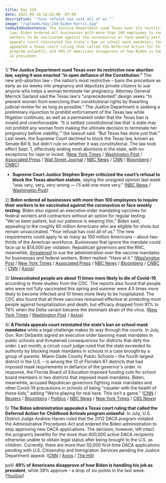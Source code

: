```yaml
---
title: Day 234
date: 2021-09-10 14:42:00 -07:00
description: '"Your refusal has cost all of us."'
image: "/uploads/day-234-biden-harris.jpg"
todayInOneSentence: The Justice Department sued Texas over its restrictive new abortion
  law; Biden ordered all businesses with more than 100 employees to require their
  workers to be vaccinated against the coronavirus or face weekly testing; a Florida
  appeals court reinstated the state’s ban on school mask mandates; the Biden administration
  appealed a Texas court ruling that called the Deferred Action for Childhood Arrivals
  program unlawful; and 49% of Americans disapprove of how Biden is handling his job
  as president.
---
```


1/ **The Justice Department sued Texas over its restrictive new abortion law, saying it was enacted “in open defiance of the Constitution.”** The new anti-abortion law – the nation’s most restrictive – bans the procedure as early as six weeks into pregnancy and deputizes private citizens to sue anyone who helps a woman terminate her pregnancy. Attorney General Merrick Garland said the Texas law's "unprecedented" design seeks "to prevent women from exercising their constitutional rights by thwarting judicial review for as long as possible." The Justice Department is seeking a preliminary injunction to prohibit enforcement of the Texas law while litigation continues, as well as a permanent order that the Texas ban is invalid and unenforceable. “It is settled constitutional law that ‘a state may not prohibit any woman from making the ultimate decision to terminate her pregnancy before viability,’” the lawsuit said. “But Texas has done just that.” Last week, the Supreme Court declined to block the Texas law, known as Senate Bill 8, but didn't rule on whether it was constitutional. The law took effect Sept. 1, effectively ending most abortions in the state, with no exceptions for rape or incest. ([New York Times](https://www.nytimes.com/2021/09/09/us/politics/texas-abortion-law-justice-department-lawsuit.html) / [Washington Post](https://www.washingtonpost.com/politics/courts_law/texas-abortion-justice-lawsuit/2021/09/09/5d3eae0a-117a-11ec-9cb6-bf9351a25799_story.html) / [Associated Press](https://apnews.com/article/texas-abortion-justice-department-lawsuit-851b4ef55da816bda704be491bfc032c) / [Wall Street Journal](https://www.wsj.com/articles/biden-administration-expected-to-file-suit-soon-challenging-texas-abortion-law-11631205764) / [NBC News](https://www.nbcnews.com/politics/justice-department/justice-department-sue-over-texas-restrictive-abortion-law-n1278783) / [CNN](https://www.cnn.com/2021/09/09/politics/biden-administration-texas-abortion-law/index.html) / [Bloomberg](https://www.bloomberg.com/news/articles/2021-09-09/justice-department-plans-to-sue-texas-over-anti-abortion-law?sref=MIBMEEoj) / [CNBC](https://www.cnbc.com/2021/09/09/doj-to-announce-lawsuit-against-texas-over-law-that-bans-nearly-all-abortions.html))

* **Supreme Court Justice Stephen Breyer criticized the court’s refusal to block the Texas abortion statute**, saying the unsigned opinion last week “was very, very, very wrong — I’ll add one more very.” ([NBC News](https://www.nbcnews.com/politics/supreme-court/breyer-calls-supreme-court-s-texas-abortion-ruling-very-very-n1278860) / [Washington Post](https://www.washingtonpost.com/politics/2021/09/10/breyer-texas-abortion/))

2/ **Biden ordered all businesses with more than 100 employees to require their workers to be vaccinated against the coronavirus or face weekly testing**. Biden also signed an executive order mandating vaccines for federal workers and contractors without an option for regular testing. "We've been patient, but our patience is wearing thin," Biden said, appealing to the roughly 80 million Americans who are eligible for shots but remain unvaccinated. "Your refusal has cost all of us." The new requirements could apply to as many as 100 million Americans – about two-thirds of the American workforce. Businesses that ignore the mandate could face up to $14,000 per violation. Republican governors and the RNC, meanwhile, [threatened](https://www.washingtonpost.com/politics/2021/09/10/republican-governors-sue-biden-vaccine-mandate/) to sue the administration over the vaccine mandates for businesses and federal workers. Biden replied: "Have at it." ([Washington Post](https://www.washingtonpost.com/politics/vaccine-mandate-federal-employees/2021/09/09/1c1ce9dc-116b-11ec-882f-2dd15a067dc4_story.html) / [New York Times](https://www.nytimes.com/2021/09/09/us/politics/biden-mandates-vaccines.html) / [Associated Press](https://apnews.com/article/joe-biden-business-health-coronavirus-pandemic-executive-branch-18fb12993f05be13bf760946a6fb89be) / [NBC News](https://www.nbcnews.com/politics/white-house/biden-announce-additional-vaccine-mandates-he-unveils-new-covid-strategy-n1278735) / [Bloomberg](https://www.bloomberg.com/news/articles/2021-09-09/biden-to-sign-order-requiring-vaccines-for-federal-workers?srnd=politics-vp&sref=MIBMEEoj) / [CNBC](https://www.cnbc.com/2021/09/09/biden-to-mandate-covid-vaccine-for-federal-workers-removes-option-to-get-tested-instead.html) / [CNN](https://www.cnn.com/2021/09/09/politics/joe-biden-covid-speech/index.html) / [Axios](https://www.axios.com/covid-pandemic-response-plan-126684c5-2a87-4e50-9859-2d763df9c903.html))

3/ **Unvaccinated people are about 11 times more likely to die of Covid-19**, according to three studies from the CDC. The reports also found that people who were not fully vaccinated this spring and summer were 4.5 times more likely to become infected and 10 times more likely to be hospitalized. The CDC also found that all three vaccines remained effective at protecting most people against hospitalization and death, but efficacy dropped from 91% to 78% when the Delta variant became the dominant strain of the virus. ([New York Times](https://www.nytimes.com/2021/09/10/health/unvaccinated-covid-19-deaths.html) / [Washington Post](https://www.washingtonpost.com/health/2021/09/10/moderna-most-effective-covid-vaccine-studies/) / [Axios](https://www.axios.com/cdc-unvaccinated-people-death-hospitalization-study-2b3bb195-c0a9-437a-9eae-99ebbcc15321.html))

4/ **A Florida appeals court reinstated the state’s ban on school mask mandates** while a legal challenge makes its way through the courts. In July, Gov. Ron DeSantis signed an executive order banning mask mandates in public schools and threatened consequences for districts that defy the order. Last month, a circuit court judge ruled that the state exceeded its authority by blocking mask mandates in schools in a case brought by a group of parents. Miami-Dade County Public Schools – the fourth largest district in the U.S. – is among the 13 of Florida’s 67 districts that had imposed mask requirements in defiance of the governor's order. In response, the Florida Board of Education imposed funding cuts for school board members in two districts that imposed mask mandates. Biden, meanwhile, accused Republican governors fighting mask mandates and other Covid-19 precautions in schools of being "cavalier with the health of these kids," adding "We’re playing for real here. This isn’t a game.” ([CNN](https://www.cnn.com/2021/09/10/us/florida-desantis-schools-mask-mandate/index.html) / [Reuters](https://www.reuters.com/world/us/appeals-court-rules-favor-florida-governor-reinstates-ban-mask-mandates-florida-2021-09-10/) / [Bloomberg](https://www.bloomberg.com/news/articles/2021-09-10/biden-accuses-cavalier-gop-governors-of-endangering-children?srnd=politics-vp&sref=MIBMEEoj) / [Politico](https://www.politico.com/states/florida/story/2021/09/10/appeals-court-reinstates-florida-ban-on-school-mask-mandates-delivering-win-to-desantis-1390917) / [NBC News](https://www.nbcnews.com/news/us-news/gov-desantis-ban-mask-mandates-florida-school-reinstated-now-n1278937) / [New York Times](https://www.nytimes.com/2021/09/10/us/florida-mask-mandates.html) / [CBS News](https://www.cbsnews.com/news/covid-mask-mandate-florida-ban-upheld-2021-09-10/))

5/ **The Biden administration appealed a Texas court ruling that called the Deferred Action for Childhood Arrivals program unlawful**. In July, U.S. District Judge Andrew Hanen ruled that the 2012 DACA program violated the Administrative Procedures Act and ordered the Biden administration to stop approving new DACA applications. The decision, however, left intact the program’s benefits for the more than 600,000 active DACA recipients otherwise unable to obtain legal status after being brought to the U.S. as children. Currently, there are more than 55,000 first-time DACA applications pending with U.S. Citizenship and Immigration Services pending the Justice Department appeal. ([CNN](https://www.cnn.com/2021/09/10/politics/daca-biden-administration-appeals-ruling/index.html) / [Axios](https://www.axios.com/biden-administration-appeals-daca-unlawful-ef584416-7bb7-4ced-8559-7dcf1ab2e99b.html) / [The Hill](https://thehill.com/regulation/court-battles/571765-biden-administration-appeals-texas-ruling-blocking-new-daca))

poll/ **49% of Americans disapprove of how Biden is handling his job as president**, while 39% approve – a drop of six points in the last week. ([YouGov](https://today.yougov.com/topics/politics/articles-reports/2021/09/08/more-americans-disapprove-joe-biden-poll))